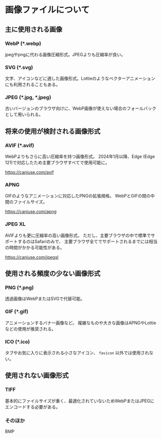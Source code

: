# 画像ファイルについて

## 主に使用される画像

### WebP (*.webp)

jpegやpngに代わる画像圧縮形式。JPEGよりも圧縮率が良い。

### SVG (*.svg)

文字、アイコンなどに適した画像形式。Lottieのようなベクターアニメーションにも利用されることもある。

### JPEG (*.jpg, *.jpeg)

古いバージョンのブラウザ向けに、WebP画像が使えない場合のフォールバックとして用いられる。

## 将来の使用が検討される画像形式

### AVIF (*.avif)

WebPよりもさらに高い圧縮率を持つ画像形式。
2024年1月以降、Edge (Edge 121)で対応したため主要ブラウザすべてで使用可能に。

https://caniuse.com/avif

### APNG

GIFのようなアニメーションに対応したPNGの拡張規格。
WebPとGIFの間の中間のファイルサイズ。

https://caniuse.com/apng

### JPEG XL

AVIFよりも更に圧縮率の高い画像形式。
ただし、主要ブラウザの中で標準でサポートするのはSafariのみで、
主要ブラウザ全てでサポートされるまでには相当の時間がかかる可能性がある。

https://caniuse.com/jpegxl

## 使用される頻度の少ない画像形式

### PNG (*.png)

透過画像はWebPまたはSVGで代替可能。

### GIF (*.gif)

アニメーションするバナー画像など。
複雑なものや大きな画像はAPNGやLottieなどの使用が推奨される。

### ICO (*.ico)

タブやお気に入りに表示される小さなアイコン、 `favicon` 以外では使用されない。

## 使用されない画像形式

### TIFF

基本的にファイルサイズが重く、最適化されていないためWebPまたはJPEGにエンコードする必要がある。

### そのほか

BMP
